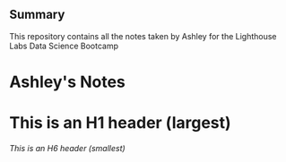 ## Summary

This repository contains all the notes taken by Ashley for the Lighthouse Labs Data Science Bootcamp

# Ashley's Notes
# This is an H1 header (largest)
###### This is an H6 header (smallest)